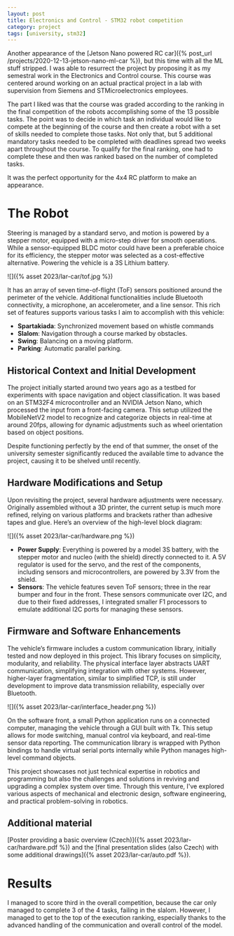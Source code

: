 ```yaml
---
layout: post
title: Electronics and Control - STM32 robot competition
category: project
tags: [university, stm32]
---
```


Another appearance of the [Jetson Nano powered RC car]({% post_url /projects/2020-12-13-jetson-nano-ml-car %}), but this time with all the ML stuff stripped. I was able to resurrect the project by proposing it as my semestral work in the Electronics and Control course. This course was centered around working on an actual practical project in a lab with supervision from Siemens and STMicroelectronics employees.

The part I liked was that the course was graded according to the ranking in the final competition of the robots accomplishing some of the 13 possible tasks. The point was to decide in which task an individual would like to compete at the beginning of the course and then create a robot with a set of skills needed to complete those tasks. Not only that, but 5 additional mandatory tasks needed to be completed with deadlines spread two weeks apart throughout the course. To qualify for the final ranking, one had to complete these and then was ranked based on the number of completed tasks.

It was the perfect opportunity for the 4x4 RC platform to make an appearance.

# The Robot

Steering is managed by a standard servo, and motion is powered by a stepper motor, equipped with a micro-step driver for smooth operations. While a sensor-equipped BLDC motor could have been a preferable choice for its efficiency, the stepper motor was selected as a cost-effective alternative. Powering the vehicle is a 3S Lithium battery.

![]({% asset 2023/lar-car/tof.jpg %})

It has an array of seven time-of-flight (ToF) sensors positioned around the perimeter of the vehicle. Additional functionalities include Bluetooth connectivity, a microphone, an accelerometer, and a line sensor. This rich set of features supports various tasks I aim to accomplish with this vehicle:

- **Spartakiada**: Synchronized movement based on whistle commands
- **Slalom**: Navigation through a course marked by obstacles.
- **Swing**: Balancing on a moving platform.
- **Parking**: Automatic parallel parking.

## Historical Context and Initial Development

The project initially started around two years ago as a testbed for experiments with space navigation and object classification. It was based on an STM32F4 microcontroller and an NVIDIA Jetson Nano, which processed the input from a front-facing camera. This setup utilized the MobileNetV2 model to recognize and categorize objects in real-time at around 20fps, allowing for dynamic adjustments such as wheel orientation based on object positions.

Despite functioning perfectly by the end of that summer, the onset of the university semester significantly reduced the available time to advance the project, causing it to be shelved until recently.

## Hardware Modifications and Setup

Upon revisiting the project, several hardware adjustments were necessary. Originally assembled without a 3D printer, the current setup is much more refined, relying on various platforms and brackets rather than adhesive tapes and glue. Here’s an overview of the high-level block diagram:

![]({% asset 2023/lar-car/hardware.png %})

- **Power Supply**: Everything is powered by a model 3S battery, with the stepper motor and nucleo (with the shield) directly connected to it. A 5V regulator is used for the servo, and the rest of the components, including sensors and microcontrollers, are powered by 3.3V from the shield.
- **Sensors**: The vehicle features seven ToF sensors; three in the rear bumper and four in the front. These sensors communicate over I2C, and due to their fixed addresses, I integrated smaller F1 processors to emulate additional I2C ports for managing these sensors.

## Firmware and Software Enhancements

The vehicle’s firmware includes a custom communication library, initially tested and now deployed in this project. This library focuses on simplicity, modularity, and reliability. The physical interface layer abstracts UART communication, simplifying integration with other systems. However, higher-layer fragmentation, similar to simplified TCP, is still under development to improve data transmission reliability, especially over Bluetooth.

![]({% asset 2023/lar-car/interface_header.png %})

On the software front, a small Python application runs on a connected computer, managing the vehicle through a GUI built with Tk. This setup allows for mode switching, manual control via keyboard, and real-time sensor data reporting. The communication library is wrapped with Python bindings to handle virtual serial ports internally while Python manages high-level command objects.

This project showcases not just technical expertise in robotics and programming but also the challenges and solutions in reviving and upgrading a complex system over time. Through this venture, I've explored various aspects of mechanical and electronic design, software engineering, and practical problem-solving in robotics.


## Additional material

[Poster providing a basic overview (Czech)]({% asset 2023/lar-car/hardware.pdf %}) and the [final presentation slides (also Czech) with some additional drawings]({% asset 2023/lar-car/auto.pdf %}).


# Results

I managed to score third in the overall competition, because the car only managed to complete 3 of the 4 tasks, failing in the slalom. However, I managed to get to the top of the execution ranking, especially thanks to the advanced handling of the communication and overall control of the model.
